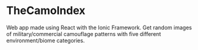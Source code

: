 # TheCamoIndex
Web app made using React with the Ionic Framework. Get random images of military/commercial camouflage patterns with five different environment/biome categories.
